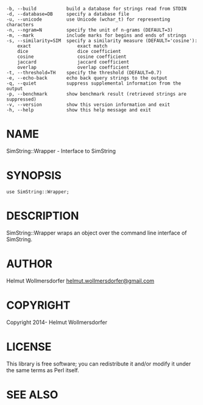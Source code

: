     -b, --build           build a database for strings read from STDIN
    -d, --database=DB     specify a database file
    -u, --unicode         use Unicode (wchar_t) for representing characters
    -n, --ngram=N         specify the unit of n-grams (DEFAULT=3)
    -m, --mark            include marks for begins and ends of strings
    -s, --similarity=SIM  specify a similarity measure (DEFAULT='cosine'):
        exact                 exact match
        dice                  dice coefficient
        cosine                cosine coefficient
        jaccard               jaccard coefficient
        overlap               overlap coefficient
    -t, --threshold=TH    specify the threshold (DEFAULT=0.7)
    -e, --echo-back       echo back query strings to the output
    -q, --quiet           suppress supplemental information from the output
    -p, --benchmark       show benchmark result (retrieved strings are suppressed)
    -v, --version         show this version information and exit
    -h, --help            show this help message and exit

# NAME

SimString::Wrapper - Interface to SimString

# SYNOPSIS

    use SimString::Wrapper;

# DESCRIPTION

SimString::Wrapper wraps an object over the command line interface of SimString.

# AUTHOR

Helmut Wollmersdorfer <helmut.wollmersdorfer@gmail.com>

# COPYRIGHT

Copyright 2014- Helmut Wollmersdorfer

# LICENSE

This library is free software; you can redistribute it and/or modify
it under the same terms as Perl itself.

# SEE ALSO

